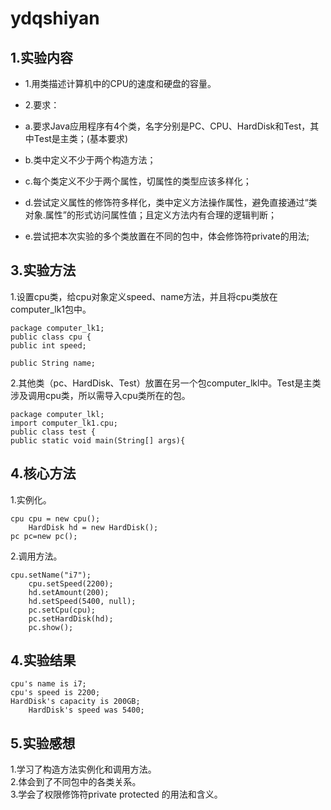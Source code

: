 # ydqshiyan
## 1.实验内容
* 1.用类描述计算机中的CPU的速度和硬盘的容量。

* 2.要求：
* a.要求Java应用程序有4个类，名字分别是PC、CPU、HardDisk和Test，其中Test是主类；(基本要求)
* b.类中定义不少于两个构造方法；
* c.每个类定义不少于两个属性，切属性的类型应该多样化；
* d.尝试定义属性的修饰符多样化，类中定义方法操作属性，避免直接通过“类对象.属性”的形式访问属性值；且定义方法内有合理的逻辑判断；
* e.尝试把本次实验的多个类放置在不同的包中，体会修饰符private的用法;

## 3.实验方法

1.设置cpu类，给cpu对象定义speed、name方法，并且将cpu类放在computer_lk1包中。

	package computer_lk1;
	public class cpu {
	public int speed;

	public String name;
	
2.其他类（pc、HardDisk、Test）放置在另一个包computer_lkl中。Test是主类涉及调用cpu类，所以需导入cpu类所在的包。<br/>	
		
	package computer_lkl;
	import computer_lk1.cpu;
	public class test {
	public static void main(String[] args){
	
## 4.核心方法

1.实例化。
	 
	cpu cpu = new cpu();
        HardDisk hd = new HardDisk();
	pc pc=new pc();
	
2.调用方法。

	cpu.setName("i7");
        cpu.setSpeed(2200);
        hd.setAmount(200);
        hd.setSpeed(5400, null);
        pc.setCpu(cpu);
        pc.setHardDisk(hd);
        pc.show();
	
## 4.实验结果

	cpu's name is i7;
	cpu's speed is 2200;
	HardDisk's capacity is 200GB;
        HardDisk's speed was 5400;
	
## 5.实验感想
   1.学习了构造方法实例化和调用方法。<br/>
   2.体会到了不同包中的各类关系。<br/>
   3.学会了权限修饰符private protected 的用法和含义。<br/>
   
